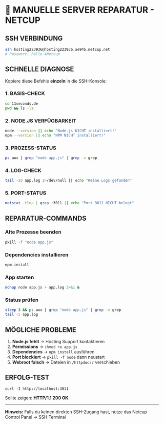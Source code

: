 # 🚀 MANUELLE SERVER REPARATUR - NETCUP

## SSH VERBINDUNG
```bash
ssh hosting223936@hosting223936.ae94b.netcup.net
# Passwort: hallo.4Netcup
```

## SCHNELLE DIAGNOSE
Kopiere diese Befehle **einzeln** in die SSH-Konsole:

### 1. BASIS-CHECK
```bash
cd 11seconds.de
pwd && ls -la
```

### 2. NODE.JS VERFÜGBARKEIT
```bash
node --version || echo "Node.js NICHT installiert!"
npm --version || echo "NPM NICHT installiert!"
```

### 3. PROZESS-STATUS
```bash
ps aux | grep "node app.js" | grep -v grep
```

### 4. LOG-CHECK
```bash
tail -20 app.log 2>/dev/null || echo "Keine Logs gefunden"
```

### 5. PORT-STATUS
```bash
netstat -tlnp | grep :3011 || echo "Port 3011 NICHT belegt"
```

## REPARATUR-COMMANDS

### Alte Prozesse beenden
```bash
pkill -f "node app.js"
```

### Dependencies installieren
```bash
npm install
```

### App starten
```bash
nohup node app.js > app.log 2>&1 &
```

### Status prüfen
```bash
sleep 3 && ps aux | grep "node app.js" | grep -v grep
tail -5 app.log
```

## MÖGLICHE PROBLEME

1. **Node.js fehlt** → Hosting Support kontaktieren
2. **Permissions** → `chmod +x app.js`
3. **Dependencies** → `npm install` ausführen
4. **Port blockiert** → `pkill -f node` dann neustart
5. **Webroot falsch** → Dateien in `/httpdocs/` verschieben

## ERFOLG-TEST
```
curl -I http://localhost:3011
```

Sollte zeigen: **HTTP/1.1 200 OK**

---
**Hinweis:** Falls du keinen direkten SSH-Zugang hast, nutze das Netcup Control Panel → SSH Terminal
